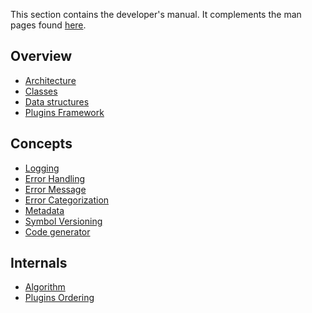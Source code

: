 This section contains the developer's manual.
It complements the man pages found [here](/doc/help).

## Overview

- [Architecture](architecture.md)
- [Classes](classes.md)
- [Data structures](data-structures.md)
- [Plugins Framework](plugins-framework.md)

## Concepts

- [Logging](logging.md)
- [Error Handling](error-handling.md)
- [Error Message](error-message.md)
- [Error Categorization](error-categorization.md)
- [Metadata](metadata.md)
- [Symbol Versioning](symbol-versioning.md)
- [Code generator](code-generator.md)

## Internals

- [Algorithm](algorithm.md)
- [Plugins Ordering](plugins-ordering.md)
